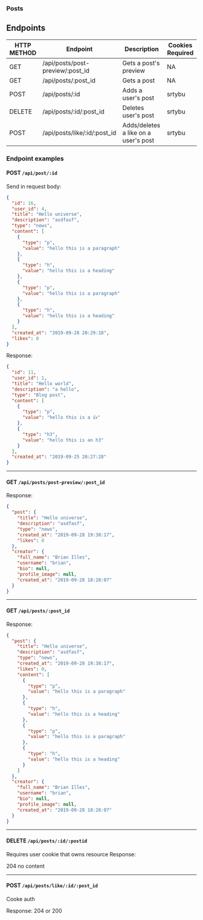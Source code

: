 ### Posts

## Endpoints

| HTTP METHOD | Endpoint                         | Description                          | Cookies Required |
| ----------- | -------------------------------- | ------------------------------------ | ---------------- |
| GET         | /api/posts/post-preview/:post_id | Gets a post's preview                | NA               |
| GET         | /api/posts/:post_id              | Gets a post                          | NA               |
| POST        | /api/posts/:id                   | Adds a user's post                   | srtybu           |
| DELETE      | /api/posts/:id/:post_id          | Deletes user's post                  | srtybu           |
| POST        | /api/posts/like/:id/:post_id     | Adds/deletes a like on a user's post | srtybu           |

### Endpoint examples

#### POST `/api/post/:id`

Send in request body:

```json
{
  "id": 16,
  "user_id": 4,
  "title": "Hello universe",
  "description": "asdfasf",
  "type": "news",
  "content": [
    {
      "type": "p",
      "value": "hello this is a paragraph"
    },
    {
      "type": "h",
      "value": "hello this is a heading"
    },
    {
      "type": "p",
      "value": "hello this is a paragraph"
    },
    {
      "type": "h",
      "value": "hello this is a heading"
    }
  ],
  "created_at": "2019-09-28 20:29:18",
  "likes": 0
}
```

Response:

```json
{
  "id": 11,
  "user_id": 1,
  "title": "Hello world",
  "description": "a hello",
  "type": "Blog post",
  "content": [
    {
      "type": "p",
      "value": "hello this is a 👍"
    },
    {
      "type": "h3",
      "value": "hello this is an h3"
    }
  ],
  "created_at": "2019-09-25 20:27:28"
}
```

---

#### GET `/api/posts/post-preview/:post_id`

Response:

```json
{
  "post": {
    "title": "Hello universe",
    "description": "asdfasf",
    "type": "news",
    "created_at": "2019-09-28 19:38:17",
    "likes": 0
  },
  "creator": {
    "full_name": "Brian Illes",
    "username": "brian",
    "bio": null,
    "profile_image": null,
    "created_at": "2019-09-28 18:28:07"
  }
}
```

---

#### GET `/api/posts/:post_id`

Response:

```json
{
  "post": {
    "title": "Hello universe",
    "description": "asdfasf",
    "type": "news",
    "created_at": "2019-09-28 19:38:17",
    "likes": 0,
    "content": [
      {
        "type": "p",
        "value": "hello this is a paragraph"
      },
      {
        "type": "h",
        "value": "hello this is a heading"
      },
      {
        "type": "p",
        "value": "hello this is a paragraph"
      },
      {
        "type": "h",
        "value": "hello this is a heading"
      }
    ]
  },
  "creator": {
    "full_name": "Brian Illes",
    "username": "brian",
    "bio": null,
    "profile_image": null,
    "created_at": "2019-09-28 18:28:07"
  }
}
```

---

#### DELETE `/api/posts/:id/:postid`

Requires user cookie that owns resource
Response:

204 no content

---

#### POST `/api/posts/like/:id/:post_id`

Cooke auth

Response:
204 or 200
